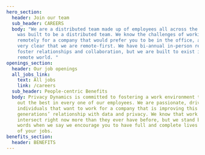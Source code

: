 ```yaml
---
hero_section:
  header: Join our team
  sub_header: CAREERS
  body: "We are a distributed team made up of employees all across the U.S. that
    was built to be a distributed team. We know the challenges of working
    remotely for a company that would prefer you to be in the office, and we are
    very clear that we are remote-first. We have bi-annual in-person retreats to
    foster relationships and collaboration, but we are built to exist in a
    remote world. "
openings_section:
  header: Our job openings
  all_jobs_link:
    text: All jobs
    link: /careers
  sub_header: People-centric Benefits
  body: Privacy Dynamics is committed to fostering a work environment that brings
    out the best in every one of our employees. We are passionate, driven,
    individuals that want to work for a company that is improving this
    generations’ relationship with data and privacy. We know that work and life
    intersect right now more than they ever have before, but we stand behind our
    words when we say we encourage you to have full and complete lives outside
    of your jobs.
benefits_section:
  header: BENEFITS
---
```

